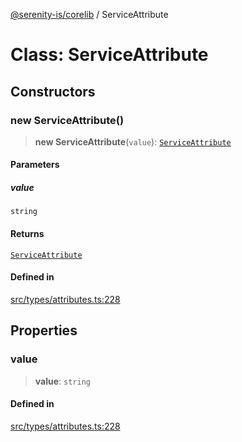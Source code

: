 [@serenity-is/corelib](../README.md) / ServiceAttribute

# Class: ServiceAttribute

## Constructors

### new ServiceAttribute()

> **new ServiceAttribute**(`value`): [`ServiceAttribute`](ServiceAttribute.md)

#### Parameters

##### value

`string`

#### Returns

[`ServiceAttribute`](ServiceAttribute.md)

#### Defined in

[src/types/attributes.ts:228](https://github.com/serenity-is/serenity/blob/master/packages/corelib/src/types/attributes.ts#L228)

## Properties

### value

> **value**: `string`

#### Defined in

[src/types/attributes.ts:228](https://github.com/serenity-is/serenity/blob/master/packages/corelib/src/types/attributes.ts#L228)
